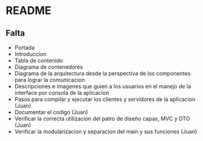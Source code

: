 # README

## Falta
- Portada
- Introduccion
- Tabla de contenido
- Diagrama de contenedores
- Diagrama de la arquitectura desde la perspectiva de los componentes para lograr la comunicacion
- Descripciones e imagenes que guien a los usuarios en el manejo de la interface por consola de la aplicacion
- Pasos para compilar y ejecutar los clientes y servidores de la aplicacion (Juan)
- Documentar el codigo (Juan)
- Verificar la correcta utilizacion del patro de diseño capas, MVC y DTO (Juan)
- Verificar la modularizacion y separacion del main y sus funciones (Juan)